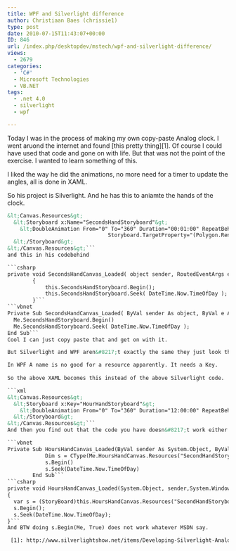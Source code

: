 ```yaml
---
title: WPF and Silverlight difference
author: Christiaan Baes (chrissie1)
type: post
date: 2010-07-15T11:43:07+00:00
ID: 846
url: /index.php/desktopdev/mstech/wpf-and-silverlight-difference/
views:
  - 2679
categories:
  - 'C#'
  - Microsoft Technologies
  - VB.NET
tags:
  - .net 4.0
  - silverlight
  - wpf

---
```

Today I was in the process of making my own copy-paste Analog clock. I went aruond the internet and found [this pretty thing][1]. Of course I could have used that code and gone on with life. But that was not the point of the exercise. I wanted to learn something of this. 

I liked the way he did the animations, no more need for a timer to update the angles, all is done in XAML. 

So his project is Silverlight. And he has this to aniamte the hands of the clock.

```xml
&lt;Canvas.Resources&gt;
  &lt;Storyboard x:Name="SecondsHandStoryboard"&gt;
    &lt;DoubleAnimation From="0" To="360" Duration="00:01:00" RepeatBehavior="Forever"
								Storyboard.TargetProperty="(Polygon.RenderTransform).(RotateTransform.Angle)" Storyboard.TargetName="SecondHand"/&gt;
  &lt;/Storyboard&gt;
&lt;/Canvas.Resources&gt;```
and this in his codebehind

```csharp
private void SecondsHandCanvas_Loaded( object sender, RoutedEventArgs e )
		{
            this.SecondsHandStoryboard.Begin();
            this.SecondsHandStoryboard.Seek( DateTime.Now.TimeOfDay );
		}```
```vbnet
Private Sub SecondsHandCanvas_Loaded( ByVal sender As object, ByVal e As RoutedEventArgs)
  Me.SecondsHandStoryboard.Begin()
  Me.SecondsHandStoryboard.Seek( DateTime.Now.TimeOfDay );
End Sub```
Cool I can just copy paste that and get on with it.

But Silverlight and WPF aren&#8217;t exactly the same they just look the same.

In WPF A name is no good for a resource apparently. It needs a Key.
  
So the above XAML becomes this instead of the above Silverlight code.

```xml
&lt;Canvas.Resources&gt;
  &lt;Storyboard x:Key="HourHandStoryboard"&gt;
    &lt;DoubleAnimation From="0" To="360" Duration="12:00:00" RepeatBehavior="Forever" Storyboard.TargetProperty="(Polygon.RenderTransform).(RotateTransform.Angle)" Storyboard.TargetName="HourHand"/&gt;
  &lt;/Storyboard&gt;
&lt;/Canvas.Resources&gt;```
And then you find out that the code you have doesn&#8217;t work either. YOu need to change it to this.

```vbnet
Private Sub HoursHandCanvas_Loaded(ByVal sender As System.Object, ByVal e As System.Windows.RoutedEventArgs)
            Dim s = CType(Me.HoursHandCanvas.Resources("SecondHandStoryboard"), Storyboard)
            s.Begin()
            s.Seek(DateTime.Now.TimeOfDay)
        End Sub```
```csharp
private void HoursHandCanvas_Loaded(System.Object, sender,System.Windows.RoutedEventArgs e)
{
  var s = (StoryBoard)this.HoursHandCanvas.Resources("SecondHandStoryboard");
  s.Begin();
  s.Seek(DateTime.Now.TimeOfDay);
}```
And BTW doing s.Begin(Me, True) does not work whatever MSDN say.

 [1]: http://www.silverlightshow.net/items/Developing-Silverlight-AnalogClock-part-2-Enhancing-the-view.aspx